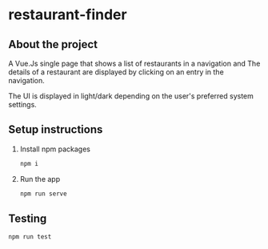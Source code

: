 # restaurant-finder

## About the project

A Vue.Js single page that shows a list of restaurants in a navigation and The details of a restaurant are displayed by clicking on an entry in the navigation.

The UI is displayed in light/dark depending on the user's
preferred system settings.

## Setup instructions

1. Install npm packages

   ```bash
   npm i
   ```

2. Run the app

   ```bash
   npm run serve
   ```

## Testing

```bash
npm run test
```
